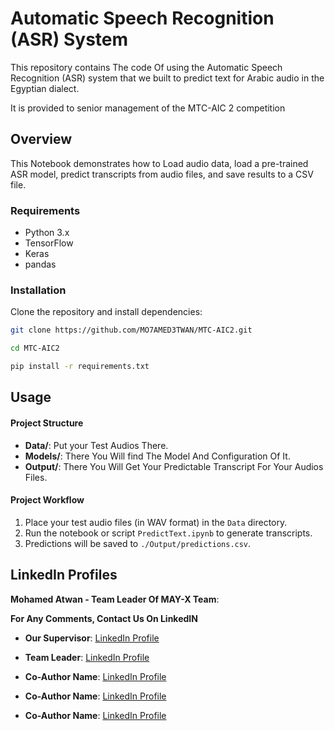 # Automatic Speech Recognition (ASR) System

This repository contains The code Of using the Automatic Speech Recognition (ASR) system that we built to predict text for Arabic audio in the Egyptian dialect.

It is provided to senior management of the MTC-AIC 2 competition

## Overview

This Notebook demonstrates how to Load audio data, load a pre-trained ASR model, predict transcripts from audio files, and save results to a CSV file.

### Requirements

- Python 3.x
- TensorFlow
- Keras
- pandas

### Installation

Clone the repository and install dependencies:

```bash
git clone https://github.com/MO7AMED3TWAN/MTC-AIC2.git

cd MTC-AIC2

pip install -r requirements.txt
```

## Usage

#### Project Structure

- **Data/**: Put your Test Audios There.
- **Models/**: There You Will find The Model And Configuration Of It.
- **Output/**: There You Will Get Your Predictable Transcript For Your Audios Files.

#### Project Workflow

1. Place your test audio files (in WAV format) in the `Data` directory.
2. Run the notebook or script `PredictText.ipynb` to generate transcripts.
3. Predictions will be saved to `./Output/predictions.csv`.

## LinkedIn Profiles

**Mohamed Atwan - Team Leader Of MAY-X Team**:  

**For Any Comments, Contact Us On LinkedIN**

- **Our Supervisor**: [LinkedIn Profile](https://www.linkedin.com/in/samar-elbedwehy-6a8299128/)

- **Team Leader**: [LinkedIn Profile](https://www.linkedin.com/in/mohamed-elsayed-7aaa81223/)
    
- **Co-Author Name**: [LinkedIn Profile](https://www.linkedin.com/in/youssef-khalf-784a4621b/)

- **Co-Author Name**: [LinkedIn Profile](https://www.linkedin.com/in/randa-hamada-201811222/)

- **Co-Author Name**: [LinkedIn Profile](https://www.linkedin.com/in/ehab-ghallab-581a7a252/)
